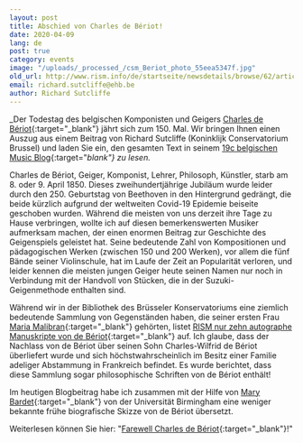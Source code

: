 ```yaml
---
layout: post
title: Abschied von Charles de Bériot!
date: 2020-04-09
lang: de
post: true
category: events
image: "/uploads/_processed_/csm_Beriot_photo_55eea5347f.jpg"
old_url: http://www.rism.info/de/startseite/newsdetails/browse/62/article/64/farewell-charles-de-beriot.html
email: richard.sutcliffe@ehb.be
author: Richard Sutcliffe
---
```



_Der Todestag des belgischen Komponisten und Geigers [Charles de Bériot](https://opac.rism.info/search?View=rism&author=Charles+de+B%C3%A9riot){:target="_blank"} jährt sich zum 150. Mal. Wir bringen Ihnen einen Auszug aus einem Beitrag von Richard Sutcliffe (Koninklijk Conservatorium Brussel) und laden Sie ein, den gesamten Text in seinem [19c belgischen Music Blog](https://19cbelgian.music.blog/2020/04/07/farewell-charles-de-beriot/){:target="_blank"} zu lesen._

Charles de Bériot, Geiger, Komponist, Lehrer, Philosoph, Künstler, starb am 8. oder 9. April 1850. Dieses zweihundertjährige Jubiläum wurde leider durch den 250. Geburtstag von Beethoven in den Hintergrund gedrängt, die beide kürzlich aufgrund der weltweiten Covid-19 Epidemie beiseite geschoben wurden. Während die meisten von uns derzeit ihre Tage zu Hause verbringen, wollte ich auf diesen bemerkenswerten Musiker aufmerksam machen, der einen enormen Beitrag zur Geschichte des Geigenspiels geleistet hat. Seine bedeutende Zahl von Kompositionen und pädagogischen Werken (zwischen 150 und 200 Werken), vor allem die fünf Bände seiner Violinschule, hat im Laufe der Zeit an Popularität verloren, und leider kennen die meisten jungen Geiger heute seinen Namen nur noch in Verbindung mit der Handvoll von Stücken, die in der Suzuki-Geigenmethode enthalten sind.

Während wir in der Bibliothek des Brüsseler Konservatoriums eine ziemlich bedeutende Sammlung von Gegenständen haben, die seiner ersten Frau [Maria Malibran](https://en.wikipedia.org/wiki/Maria_Malibran_fund){:target="_blank"} gehörten, listet [RISM nur zehn autographe Manuskripte von de Bériot](https://opac.rism.info/search?View=rism&author=Charles+de+B%C3%A9riot){:target="_blank"} auf. Ich glaube, dass der Nachlass von de Bériot über seinen Sohn Charles-Wilfrid de Bériot überliefert wurde und sich höchstwahrscheinlich im Besitz einer Familie adeliger Abstammung in Frankreich befindet. Es wurde berichtet, dass diese Sammlung sogar philosophische Schriften von de Bériot enthält!

Im heutigen Blogbeitrag habe ich zusammen mit der Hilfe von [Mary Bardet](https://fr.linkedin.com/in/mary-bardet-2117ba105){:target="_blank"} von der Universität Birmingham eine weniger bekannte frühe biografische Skizze von de Bériot übersetzt.

Weiterlesen können Sie hier: "[Farewell Charles de Bériot](https://19cbelgian.music.blog/2020/04/07/farewell-charles-de-beriot/){:target="_blank"}!"



<script type="text/javascript">var switchTo5x=true;</script><script type="text/javascript" src="http://w.sharethis.com/button/buttons.js"></script><script type="text/javascript">stLight.options({publisher: "9b601438-1ce1-49d8-bfd7-9cff5df54c17", doNotHash: false, doNotCopy: false, hashAddressBar: false});</script>
